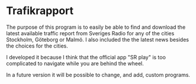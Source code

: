 # Trafikrapport

The purpose of this program is to easily be able to find and download the latest available traffic report from Sveriges Radio for any of the cities Stockholm, Göteborg or Malmö.
I also included the the latest news besides the choices for the cities.

I developed it because I think that the official app "SR play" is too complicated to navigate while you are behind the wheel.

In a future version it will be possible to change, and add, custom programs.
